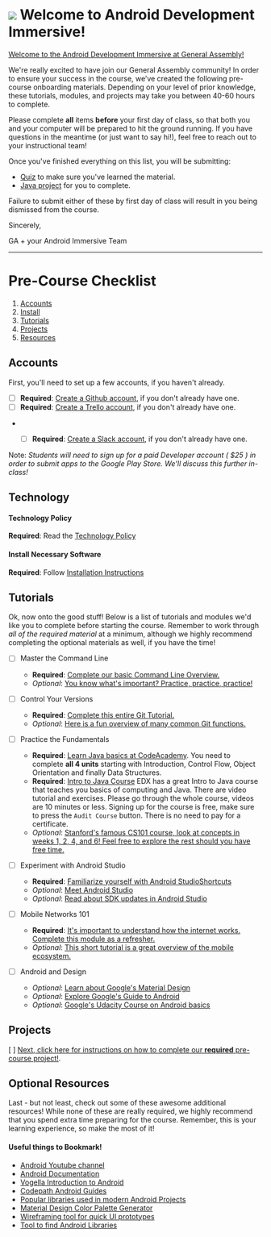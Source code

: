 # ![](https://ga-dash.s3.amazonaws.com/production/assets/logo-9f88ae6c9c3871690e33280fcf557f33.png) Welcome to Android Development Immersive!

[Welcome to the Android Development Immersive at General Assembly!](https://github.com/GA-SF-ADI/Pre-class-work)

We're really excited to have join our General Assembly community! In order to ensure your success in the course, we’ve created the following pre-course onboarding materials. Depending on your level of prior knowledge, these tutorials, modules, and projects may take you between 40-60 hours to complete.

Please complete **all** items **before** your first day of class, so that both you and your computer will be prepared to hit the ground running. If you have questions in the meantime (or just want to say hi!), feel free to reach out to your instructional team!

Once you've finished everything on this list, you will be submitting:
- [Quiz]() to make sure you've learned the material. 
- [Java project]() for you to complete. 

Failure to submit either of these by first day of class will result in you being dismissed from the course.

Sincerely,

GA + your Android Immersive Team

---

# Pre-Course Checklist
1. [Accounts](#account)
2. [Install](#install)
3. [Tutorials](#tutorials)
4. [Projects](#projects)
5. [Resources](#resources)


<a name="account"></a>
## Accounts

First, you'll need to set up a few accounts, if you haven't already.

* [ ] **Required**: [Create a Github account](https://github.com/join), if you don't already have one.
* [ ] **Required**: [Create a Trello account](https://trello.com/signup), if you don't already have one.
* * [ ] **Required**: [Create a Slack account](https://slack.com/signup), if you don't already have one.


Note: *Students will need to sign up for a paid Developer account ( $25 ) in order to submit apps to the Google Play Store. We'll discuss this further in-class!*

<a name="install"></a>
## Technology

#### Technology Policy

**Required**: Read the [Technology Policy](../02-policy/readme.md)

#### Install Necessary Software

**Required**: Follow [Installation Instructions](installation/install-instructions.md)

<a name="tutorials"></a>
## Tutorials

Ok, now onto the good stuff! Below is a list of tutorials and modules we'd like you to complete before starting the course. Remember to work through *all of the required material* at a minimum, although we highly recommend completing the optional materials as well, if you have the time!

- [ ] Master the Command Line
	* **Required**: [Complete our basic Command Line Overview.](http://generalassembly.github.io/prework/cl/#/)
	* *Optional*: [You know what's important? Practice, practice, practice!](https://www.codecademy.com/learn/learn-the-command-line)

- [ ] Control Your Versions
	* **Required**: [Complete this entire Git Tutorial.](https://www.codecademy.com/learn/learn-git)
	* *Optional*: [Here is a fun overview of many common Git functions.](https://www.codeschool.com/courses/try-git)

-  [ ] Practice the Fundamentals
	* **Required**: [Learn Java basics at CodeAcademy](https://www.codecademy.com/learn/learn-java). You need to complete **all 4 units** starting with Introduction, Control Flow, Object Orientation and finally Data Structures.
	* **Required**: [Intro to Java Course](https://courses.edx.org/courses/course-v1:HKUSTx+COMP102.1x+2T2016/info) EDX has a great Intro to Java course that teaches you basics of computing and Java. There are video tutorial and exercises. Please go through the whole course, videos are 10 minutes or less. Signing up for the course is free, make sure to press the `Audit Course` button. There is no need to pay for a certificate. 
	* *Optional*: [Stanford's famous CS101 course, look at concepts in weeks 1, 2, 4, and 6! Feel free to explore the rest should you have free time.](http://web.stanford.edu/class/cs101/)

-  [ ] Experiment with Android Studio
	* **Required**: [Familiarize yourself with Android StudioShortcuts](https://developer.android.com/studio/intro/keyboard-shortcuts.html)
	* *Optional*: [Meet Android Studio](https://developer.android.com/studio/intro/index.html)
	* *Optional*: [Read about SDK updates in Android Studio](https://developer.android.com/studio/intro/update.html)

- [ ] Mobile Networks 101
	* **Required**: [It's important to understand how the internet works. Complete this module as a refresher.](https://www.khanacademy.org/computing/computer-science/internet-intro)
	* *Optional*: [This short tutorial is a great overview of the mobile ecosystem.](https://ga-edm-sandbox.s3.amazonaws.com/understanding-mobile-customers-and-their-devices/story.html)

- [ ] Android and Design
	* *Optional*: [Learn about Google's Material Design](https://material.google.com/)
	* *Optional*: [Explore Google's Guide to Android ](https://developer.android.com/training/index.html)
	* *Optional*: [Google's Udacity Course on Android basics](https://www.udacity.com/course/developing-android-apps--ud853)


<a name="projects"></a>
## Projects

[ ] [Next, click here for instructions on how to complete our **required** pre-course project!](./pre-course-project.md).

<a name="resources"></a>
## Optional Resources

Last - but not least, check out some of these awesome additional resources! While none of these are really required, we highly recommend that you spend extra time preparing for the course. Remember, this is your learning experience, so make the most of it!

#### Useful things to Bookmark!
* [Android Youtube channel](https://www.youtube.com/user/androiddevelopers)
* [Android Documentation](https://developer.android.com/guide/index.html)
* [Vogella Introduction to Android](http://www.vogella.com/tutorials/android.html)
* [Codepath Android Guides](https://guides.codepath.com/android)
* [Popular libraries used in modern Android Projects](https://guides.codepath.com/android/Must-Have-Libraries)
* [Material Design Color Palette Generator](http://www.materialpalette.com/)
* [Wireframing tool for quick UI prototypes](https://wireframe.cc/)
* [Tool to find Android Libraries](https://android-arsenal.com/)

